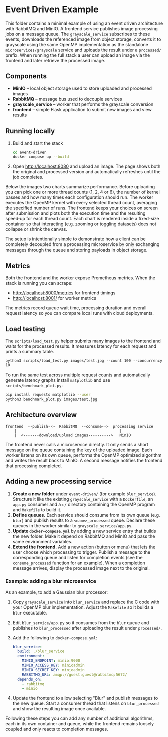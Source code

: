 # Event Driven Example

This folder contains a minimal example of using an event driven architecture with
RabbitMQ and MinIO.  A frontend service publishes image processing jobs on a
message queue.  The `grayscale_service` subscribes to these events, downloads the
referenced image from object storage, converts it to grayscale using the same
OpenMP implementation as the standalone `microservices/grayscale` service and
uploads the result under a `processed/` prefix.  When running the full stack a user can
upload an image via the frontend and later retrieve the processed image.

## Components

- **MinIO** – local object storage used to store uploaded and processed images
- **RabbitMQ** – message bus used to decouple services
- **grayscale_service** – worker that performs the grayscale conversion
- **frontend** – simple Flask application to submit new images and view results

## Running locally

1. Build and start the stack

   ```bash
   cd event-driven
   docker compose up --build
   ```

2. Open <http://localhost:8080> and upload an image. The page shows both the
   original and processed version and automatically refreshes until the job
   completes.

Below the images two charts summarize performance. Before uploading you can pick
one or more thread counts (1, 2, 4 or 6), the number of kernel passes and how
many times each configuration should run. The worker executes the OpenMP kernel
with every selected thread count, averaging the specified number of runs. The
frontend keeps your choices on screen after submission and plots both the
execution time and the resulting speed‑up for each thread count. Each chart is
rendered inside a fixed-size container so that interacting (e.g. zooming or
toggling datasets) does not collapse or shrink the canvas.

The setup is intentionally simple to demonstrate how a client can be completely
decoupled from a processing microservice by only exchanging messages through the
queue and storing payloads in object storage.

## Metrics

Both the frontend and the worker expose Prometheus metrics. When the stack is
running you can scrape:

- <http://localhost:8000/metrics> for frontend timings
- <http://localhost:8001/> for worker metrics

The metrics record queue wait time, processing duration and overall request
latency so you can compare local runs with cloud deployments.

## Load testing

The `scripts/load_test.py` helper submits many images to the frontend and waits
for the processed results. It measures latency for each request and prints a
summary table.

```
python3 scripts/load_test.py images/test.jpg --count 100 --concurrency 10
```

To run the same test across multiple request counts and automatically
generate latency graphs install `matplotlib` and use
`scripts/benchmark_plot.py`:

```bash
pip install requests matplotlib --user
python3 benchmark_plot.py images/test.jpg
```

## Architecture overview

```
frontend  --publish-->  RabbitMQ  --consume-->  processing service
    |                                              |
    |  <-------download/upload images---------->   MinIO
```

The frontend never calls a microservice directly. It only sends a short message
on the queue containing the key of the uploaded image. Each worker listens on
its own queue, performs the OpenMP optimized algorithm and writes the result
back to MinIO. A second message notifies the frontend that processing completed.

## Adding a new processing service

1. **Create a new folder** under `event-driven/` (for example `blur_service`).
   Structure it like the existing `grayscale_service` with a `Dockerfile`, an
   `app.py` consumer and a `c/` directory containing the OpenMP program and
   `Makefile` to build it.
2. **Define queues.** Each service should consume from its own queue (e.g.
   `blur`) and publish results to a `<name>_processed` queue. Declare these
   queues in the worker similar to `grayscale_service/app.py`.
3. **Update `docker-compose.yml`** by adding a new service entry that builds
   the new folder. Make it depend on RabbitMQ and MinIO and pass the same
   environment variables.
4. **Extend the frontend.** Add a new action (button or menu) that lets the user
   choose which processing to trigger. Publish a message to the corresponding
   queue and listen for completion events (see the `consume_processed` function
   for an example). When a completion message arrives, display the processed
   image next to the original.

### Example: adding a blur microservice

As an example, to add a Gaussian blur processor:

1. Copy `grayscale_service` into `blur_service` and replace the C code with your
   OpenMP blur implementation. Adjust the `Makefile` so it builds a `blur`
   executable.
2. Edit `blur_service/app.py` so it consumes from the `blur` queue and publishes
   to `blur_processed` after uploading the result under `processed/`.
3. Add the following to `docker-compose.yml`:

   ```yaml
   blur_service:
     build: ./blur_service
     environment:
       MINIO_ENDPOINT: minio:9000
       MINIO_ACCESS_KEY: minioadmin
       MINIO_SECRET_KEY: minioadmin
       RABBITMQ_URL: amqp://guest:guest@rabbitmq:5672/
     depends_on:
       - rabbitmq
       - minio
   ```

4. Update the frontend to allow selecting "Blur" and publish messages to the
   new queue. Start a consumer thread that listens on `blur_processed` and show
   the resulting image once available.

Following these steps you can add any number of additional algorithms, each in
its own container and queue, while the frontend remains loosely coupled and only
reacts to completion messages.
